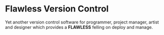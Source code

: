 ﻿# Flawless Version Control

Yet another version control software for programmer, project manager, artist and designer which provides a **FLAWLESS**
felling on deploy and manage.